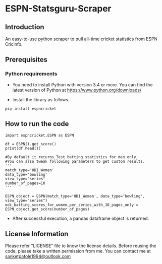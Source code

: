 # ESPN-Statsguru-Scraper


## Introduction

An easy-to-use python scraper to pull all-time cricket statistics from ESPN Cricinfo.


## Prerequisites

### Python requirements

* You need to install Python with version 3.4 or more. You can find the latest version of Python at https://www.python.org/downloads/

* Install the library as follows.

```
pip install espncricket
```

## How to run the code

```
import espncricket.ESPN as ESPN

df = ESPN().get_score()
print(df.head())

#By default it returns Test batting statistics for men only.
#You can also tweak following parameters to get custom results.
'''
match_type='ODI_Women'
data_type='bowling'
view_type="series"
number_of_pages=10
'''

ESPN_object = ESPN(match_type='ODI_Women', data_type='bowling', view_type="series")
odi_batting_scores_for_women_per_series_with_10_pages_only = ESPN_object.get_score(number_of_pages)
```

* After successful execution, a pandas dataframe object is returned.


## License Information

Please refer "LICENSE" file to know the license details.
Before reusing the code, please take a written permission from me.
You can contact me at sanketpatole1994@outlook.com

